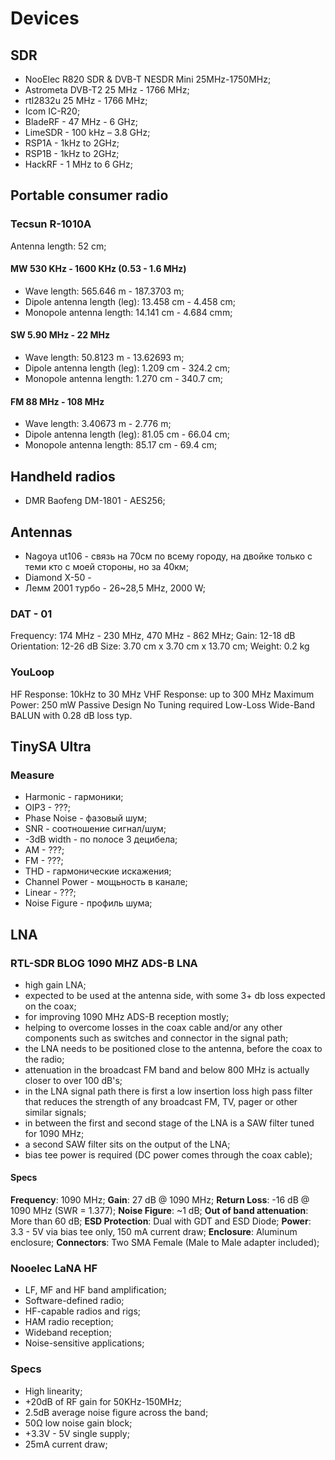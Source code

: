 # Devices

## SDR

- NooElec R820 SDR & DVB-T NESDR Mini 25MHz-1750MHz;
- Astrometa DVB-T2  25 MHz - 1766 MHz;
- rtl2832u 25 MHz - 1766 MHz;
- Icom IC-R20;
- BladeRF - 47 MHz - 6 GHz;
- LimeSDR - 100 kHz – 3.8 GHz;
- RSP1A - 1kHz to 2GHz;
- RSP1B - 1kHz to 2GHz;
- HackRF - 1 MHz to 6 GHz;

## Portable consumer radio

### Tecsun R-1010A

Antenna length: 52 cm;

#### MW 530 KHz - 1600 KHz (0.53 - 1.6 MHz)

- Wave length: 565.646 m - 187.3703 m;
- Dipole antenna length (leg): 13.458 cm -  4.458 cm;
- Monopole antenna length: 14.141 cm -  4.684 cmm;

#### SW 5.90 MHz - 22 MHz

- Wave length: 50.8123 m - 13.62693 m;
- Dipole antenna length (leg): 1.209 cm - 324.2 cm;
- Monopole antenna length: 1.270 cm - 340.7 cm;

#### FM 88 MHz - 108 MHz

- Wave length: 3.40673 m - 2.776 m;
- Dipole antenna length (leg): 81.05 cm - 66.04 cm;
- Monopole antenna length: 85.17 cm - 69.4 cm;

## Handheld radios

- DMR Baofeng DM-1801 - AES256;

## Antennas

- Nagoya ut106 - связь на 70см по всему городу, на двойке только с теми кто с моей стороны, но за 40км;
- Diamond X-50 - 
- Лемм 2001 турбо -  26~28,5 MHz, 2000 W;

### DAT - 01

Frequency: 174 MHz - 230 MHz, 470 MHz - 862 MHz;
Gain: 12-18 dB
Orientation: 12-26 dB
Size: 3.70 cm x 3.70 cm x 13.70 cm;
Weight: 0.2 kg

### YouLoop

HF Response: 10kHz to 30 MHz
VHF Response: up to 300 MHz
Maximum Power: 250 mW
Passive Design
No Tuning required
Low-Loss Wide-Band BALUN with 0.28 dB loss typ.

## TinySA Ultra

### Measure

- Harmonic - гармоники;
- OIP3 - ???;
- Phase Noise - фазовый шум;
- SNR - соотношение сигнал/шум;
- -3dB width - по полосе 3 децибела;
- AM - ???;
- FM - ???;
- THD - гармонические искажения;
- Channel Power - мощьность в канале;
- Linear - ???;
- Noise Figure - профиль шума;


## LNA

### RTL-SDR BLOG 1090 MHZ ADS-B LNA

- high gain LNA;
- expected to be used at the antenna side, with some 3+ db loss expected on the coax;
- for improving 1090 MHz ADS-B reception mostly;
- helping to overcome losses in the coax cable and/or any other components such as switches and connector in the signal path;
- the LNA needs to be positioned close to the antenna, before the coax to the radio;
- attenuation in the broadcast FM band and below 800 MHz is actually closer to over 100 dB's;
- in the LNA signal path there is first a low insertion loss high pass filter that reduces the strength of any broadcast FM, TV, pager or other similar signals;
- in between the first and second stage of the LNA is a SAW filter tuned for 1090 MHz;
- a second SAW filter sits on the output of the LNA;
- bias tee power is required (DC power comes through the coax cable);

#### Specs

**Frequency**: 1090 MHz;
**Gain**: 27 dB @ 1090 MHz;
**Return Loss**: -16 dB @ 1090 MHz (SWR = 1.377);
**Noise Figure**: ~1 dB;
**Out of band attenuation**: More than 60 dB;
**ESD Protection**: Dual with GDT and ESD Diode;
**Power**: 3.3 - 5V via bias tee only, 150 mA current draw;
**Enclosure**: Aluminum enclosure;
**Connectors**: Two SMA Female (Male to Male adapter included);

### Nooelec LaNA HF

- LF, MF and HF band amplification;
- Software-defined radio;
- HF-capable radios and rigs;
- HAM radio reception;
- Wideband reception;
- Noise-sensitive applications;

### Specs

- High linearity;
- +20dB of RF gain for 50KHz-150MHz;
- 2.5dB average noise figure across the band;
- 50Ω low noise gain block;
- +3.3V - 5V single supply;
- 25mA current draw;